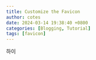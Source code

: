 ```yaml
---
title: Customize the Favicon
author: cotes
date: 2024-03-14 19:38:40 +0800
categories: [Blogging, Tutorial]
tags: [favicon]
---
```

하이
